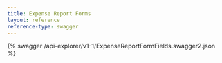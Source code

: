 ```yaml
---
title: Expense Report Forms
layout: reference
reference-type: swagger
---
```


{% swagger /api-explorer/v1-1/ExpenseReportFormFields.swagger2.json %}
